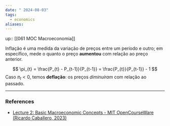 ```yaml
---
date: " 2024-08-03"
tags:
  - economics
aliases:
---
```


up:: [[061 MOC Macroeconomia]]

Inflação é uma medida da variação de preços entre um período e outro; em específico, mede o quanto o preço **aumentou** com relação ao preço anterior.

$$
\pi_{t} = \frac{P_{t} - P_{t-1}}{P_{t-1}} = \frac{P_{t}}{P_{t-1}} - 1
$$
Caso $\pi_{t} < 0$, temos **deflação**: os preços *diminuíram* com relação ao passado.



---
### References
- [Lecture 2: Basic Macroeconomic Concepts - MIT OpenCourseWare (Ricardo Caballero, 2023)](https://www.youtube.com/watch?v=kmUPK9AIE64&list=PLUl4u3cNGP62EXoZ4B3_Ob7lRRwpGQxkb&index=2)